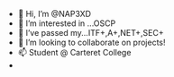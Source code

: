 - 👋 Hi, I’m @NAP3XD   
- 👀 I’m interested in ...OSCP
- 🌱 I’ve passed my...ITF+,A+,NET+,SEC+
- 💞️ I’m looking to collaborate on projects!
- 📫 Student @ Carteret College
-  




<!---
NAP3XD/NAP3XD is a ✨ special ✨ repository because its `README.md` (this file) appears on your GitHub profile.
You can click the Preview link to take a look at your changes.
--->
